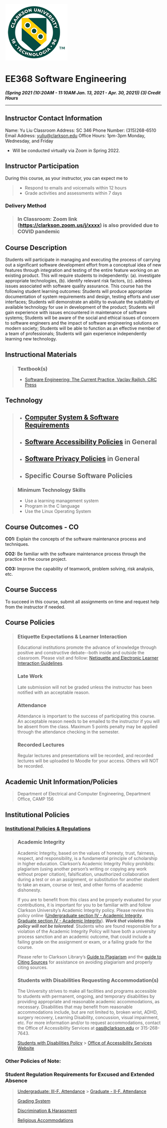 ![Syllabus Template V2020.07.001](assets/images/uni_icon_small.png)

# **EE368 Software Engineering**

**_(Spring 2021 (10:20AM - 11:10AM Jan. 13, 2021 - Apr. 30, 2021))
(3) Credit Hours_**

---

## **Instructor Contact Information**

Name: Yu Liu
Classroom Address: SC 346
Phone Number: (315)268-6510
Email Address: yuliu@clarkson.edu
Office Hours: 1pm-3pm Monday, Wednesday, and Friday

- Will be conducted virtually via Zoom in Spring 2022.

## **Instructor Participation**

During this course, as your instructor, you can expect me to

> - Respond to emails and voicemails within 12 hours
> - Grade activities and assessments within 7 days

### **Delivery Method**

> ### **In Classroom: Zoom link (<https://clarkson.zoom.us/j/xxxx>) is also provided due to COVID pandemic**

## **Course Description**

Students will participate in managing and executing the process of carrying out a significant software development effort from a conceptual idea of new features through integration and testing of the entire feature working on an existing product. This will require students to independently: (a). investigate appropriate technologies, (b). identify relevant risk factors, (c). address issues associated with software quality assurance. This course has the following student learning outcomes: Students will produce appropriate documentation of system requirements and design, testing efforts and user interfaces; Students will demonstrate an ability to evaluate the suitability of available technology for use in development of the product; Students will gain experience with issues encountered in maintenance of software systems; Students will be aware of the social and ethical issues of concern to software engineers and the impact of software engineering solutions on modern society; Students will be able to function as an effective member of a team of professionals; Students will gain experience independently learning new technology.

## **Instructional Materials**

> ### **Textbook(s)**
>
> - [Software Engineering: The Current Practice, Vaclav Rajlich, CRC Press](https://www.amazon.com/Software-Engineering-Practice-Innovations-Development/dp/1439841225)

## **Technology**

> - ## [Computer System & Software Requirements](https://confluence.clarkson.edu/display/OITKB/Technology+recommendations+for+Distance+and+Online+Learning)
> - ## [Software Accessibility Policies](https://confluence.clarkson.edu/display/OITKB/Accessibility+Statements) in General
> - ## [Software Privacy Policies](https://confluence.clarkson.edu/display/OITKB/Privacy+Policies) in General
> - ## Specific Course Software Policies

> ### **Minimum Technology Skills**
>
> - Use a learning management system
> - Program in the C language
> - Use the Linux Operating System

## **Course Outcomes - CO**

**CO1:** Explain the concepts of the software maintenance process and techniques.

**CO2:** Be familiar with the software maintenance process through the practice in the course project.

**CO3:** Improve the capability of teamwork, problem solving, risk analysis, etc.

## **Course Success**

To succeed in this course, submit all assignments  on time and request help from the instructor if needed.

## **Course Policies**

> ### **Etiquette Expectations & Learner Interaction**
>
> Educational institutions promote the advance of knowledge through positive and constructive debate--both inside and outside the classroom. Please visit and follow: [Netiquette and Electronic Learner Interaction Guidelines](https://intranet.clarkson.edu/administrative/tlc/learner-support/netiquette-and-electronic-learner-interaction-guidelines/).
>
> ### **Late Work**
>
> Late submission will not be graded unless the instructor has been notified with an acceptable reason.
>
> ### **Attendance**
>
> Attendance is important to the success of participating this course. An acceptable reason needs to be emailed to the instructor if you will be absent from the class. Maximum 5 points penalty may be applied through the attendance checking in the semester.
>
> ### **Recorded Lectures**
>
> Regular lectures and presentations will be recorded, and recorded lectures will be uploaded to Moodle for your access. Others will NOT be recorded.

## **Academic Unit Information/Policies**

> Department of Electrical and Computer Engineering, Department Office, CAMP 156

## **Institutional Policies**

### [**Institutional Policies & Regulations**](https://www.clarkson.edu/student-administrative-services-sas/clarkson-regulations)

> ### **Academic Integrity**
>
> Academic Integrity, based on the values of honesty, trust, fairness, respect, and responsibility, is a fundamental principle of scholarship in higher education. Clarkson’s Academic Integrity Policy prohibits: plagiarism (using another person’s writing or copying any work without proper citation), falsification, unauthorized collaboration during a test or on an assignment, or substitution for another student to take an exam, course or test, and other forms of academic dishonesty.
>
> If you are to benefit from this class and be properly evaluated for your contributions, it is important for you to be familiar with and follow Clarkson University’s Academic Integrity policy. Please review this policy online ([Undergraduate section IV - Academic Integrity](https://www.clarkson.edu/student-administrative-services-sas/clarkson-regulations), [Graduate section IV - Academic Integrity](https://www.clarkson.edu/sites/default/files/2020-03/Graduate-Student-Regs_19-20.pdf)). **_Work that violates this policy will not be tolerated_**. Students who are found responsible for a violation of the Academic Integrity Policy will have both a university process sanction and an academic outcome, that could include a failing grade on the assignment or exam, or a failing grade for the course.
>
> Please refer to Clarkson Library’s [Guide to Plagiarism](https://sites.clarkson.edu/library/plagiarism/) and the [guide to Citing Sources](https://sites.clarkson.edu/library/citing-sources/) for assistance on avoiding plagiarism and properly citing sources.
>
> ### **Students with Disabilities Requesting Accommodation(s)**
>
> The University strives to make all facilities and programs accessible to students with permanent, ongoing, and temporary disabilities by providing appropriate and reasonable academic accommodations, as necessary. Disabilities that may benefit from reasonable accommodations include, but are not limited to, broken wrist, ADHD, surgery recovery, Learning Disability, concussion, visual impairment, etc. For more information and/or to request accommodations, contact the Office of Accessibility Services at <oas@clarkson.edu> or 315-268-7643.
>
> [Students with Disabilities Policy](https://www.clarkson.edu/policies-and-laws) > [Office of Accessibility Services Website](https://www.clarkson.edu/accessability-services)

### **Other Policies of Note:**

### **Student Regulation Requirements for Excused and Extended Absence**

> [Undergraduate: III-F. Attendance](https://www.clarkson.edu/student-administrative-services-sas/clarkson-regulations) > [Graduate - II-F. Attendance](https://www.clarkson.edu/student-administrative-services-sas/clarkson-regulations)
>
> [Grading System](https://intranet.clarkson.edu/student-life/sas/grading-system/)
>
> [Discrimination & Harassment](https://www.clarkson.edu/diversity-and-inclusion-policies)
>
> [Religious Accommodations](https://www.clarkson.edu/diversity-and-inclusion-policies)
